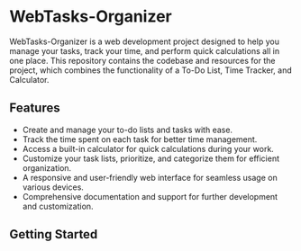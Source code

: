 # WebTasks-Organizer

WebTasks-Organizer is a web development project designed to help you manage your tasks, track your time, and perform quick calculations all in one place. This repository contains the codebase and resources for the project, which combines the functionality of a To-Do List, Time Tracker, and Calculator.

## Features

- Create and manage your to-do lists and tasks with ease.
- Track the time spent on each task for better time management.
- Access a built-in calculator for quick calculations during your work.
- Customize your task lists, prioritize, and categorize them for efficient organization.
- A responsive and user-friendly web interface for seamless usage on various devices.
- Comprehensive documentation and support for further development and customization.

## Getting Started


<!-- Day 18 - Kepping Streaks -->
<!-- Day 19 - Keeping Streaks -->
<!-- Day 20 - Keeping Streaks -->
<!-- Day 21 - Keeping Streaks -->
<!-- Day 22 - Keeping Streaks -->